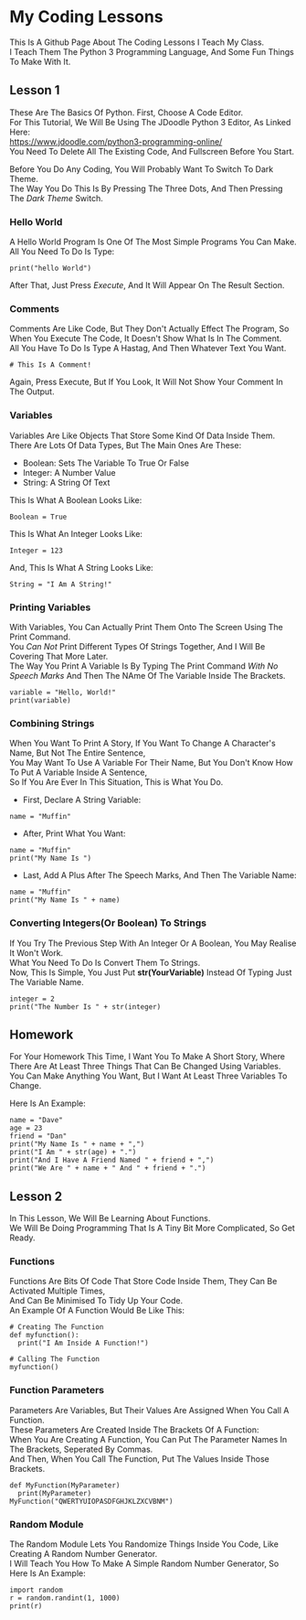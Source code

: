 # My Coding Lessons
This Is A Github Page About The Coding Lessons I Teach My Class.  
I Teach Them The Python 3 Programming Language, And Some Fun Things To Make With It.  
## Lesson 1
These Are The Basics Of Python. First, Choose A Code Editor.  
For This Tutorial, We Will Be Using The JDoodle Python 3 Editor, As Linked Here:  
https://www.jdoodle.com/python3-programming-online/  
You Need To Delete All The Existing Code, And Fullscreen Before You Start.  
  
Before You Do Any Coding, You Will Probably Want To Switch To Dark Theme.  
The Way You Do This Is By Pressing The Three Dots, And Then Pressing The *Dark Theme* Switch.  
### Hello World
A Hello World Program Is One Of The Most Simple Programs You Can Make.
All You Need To Do Is Type:
```shell
print("hello World")
```
After That, Just Press *Execute*, And It Will Appear On The Result Section.  
### Comments
Comments Are Like Code, But They Don't Actually Effect The Program, So When You Execute The Code, It Doesn't Show What Is In The Comment.  
All You Have To Do Is Type A Hastag, And Then Whatever Text You Want.
```shell
# This Is A Comment!
```
Again, Press Execute, But If You Look, It Will Not Show Your Comment In The Output.  
### Variables
Variables Are Like Objects That Store Some Kind Of Data Inside Them.  
There Are Lots Of Data Types, But The Main Ones Are These:  
 - Boolean: Sets The Variable To True Or False  
 - Integer: A Number Value  
 - String: A String Of Text  
  
This Is What A Boolean Looks Like:  
```shell
Boolean = True
```
This Is What An Integer Looks Like:  
```shell
Integer = 123
```
And, This Is What A String Looks Like:  
```shell
String = "I Am A String!"
```
### Printing Variables  
With Variables, You Can Actually Print Them Onto The Screen Using The Print Command.  
You *Can Not* Print Different Types Of Strings Together, And I Will Be Covering That More Later.  
The Way You Print A Variable Is By Typing The Print Command *With No Speech Marks* And Then The NAme Of The Variable Inside The Brackets.  
```shell
variable = "Hello, World!"
print(variable)
```
### Combining Strings  
When You Want To Print A Story, If You Want To Change A Character's Name, But Not The Entire Sentence,  
You May Want To Use A Variable For Their Name, But You Don't Know How To Put A Variable Inside A Sentence,  
So If You Are Ever In This Situation, This is What You Do.  
 - First, Declare A String Variable:  
```shell
name = "Muffin"
```
 - After, Print What You Want:  
```shell
name = "Muffin"
print("My Name Is ")
```
 - Last, Add A Plus After The Speech Marks, And Then The Variable Name:  
```shell
name = "Muffin"
print("My Name Is " + name)
```
### Converting Integers(Or Boolean) To Strings
If You Try The Previous Step With An Integer Or A Boolean, You May Realise It Won't Work.  
What You Need To Do Is Convert Them To Strings.  
Now, This Is Simple, You Just Put __str(YourVariable)__ Instead Of Typing Just The Variable Name.  
```shell
integer = 2
print("The Number Is " + str(integer)
```
## Homework  
For Your Homework This Time, I Want You To Make A Short Story, Where There Are At Least Three Things That Can Be Changed Using Variables.  
You Can Make Anything You Want, But I Want At Least Three Variables To Change.  
  
Here Is An Example:
```shell
name = "Dave"
age = 23
friend = "Dan"
print("My Name Is " + name + ",")
print("I Am " + str(age) + ".")
print("And I Have A Friend Named " + friend + ",")
print("We Are " + name + " And " + friend + ".")
```
## Lesson 2  
In This Lesson, We Will Be Learning About Functions.  
We Will Be Doing Programming That Is A Tiny Bit More Complicated, So Get Ready.  
### Functions  
Functions Are Bits Of Code That Store Code Inside Them, They Can Be Activated Multiple Times,  
And Can Be Minimised To Tidy Up Your Code.  
An Example Of A Function Would Be Like This:  
```shell
# Creating The Function
def myfunction():
  print("I Am Inside A Function!")

# Calling The Function
myfunction()
```
### Function Parameters  
Parameters Are Variables, But Their Values Are Assigned When You Call A Function.  
These Parameters Are Created Inside The Brackets Of A Function:  
When You Are Creating A Function, You Can Put The Parameter Names In The Brackets, Seperated By Commas.  
And Then, When You Call The Function, Put The Values Inside Those Brackets.  
```shell
def MyFunction(MyParameter)
  print(MyParameter)
MyFunction("QWERTYUIOPASDFGHJKLZXCVBNM")
```
### Random Module  
The Random Module Lets You Randomize Things Inside You Code, Like Creating A Random Number Generator.  
I Will Teach You How To Make A Simple Random Number Generator, So Here Is An Example:  
```shell
import random
r = random.randint(1, 1000)
print(r)
```
